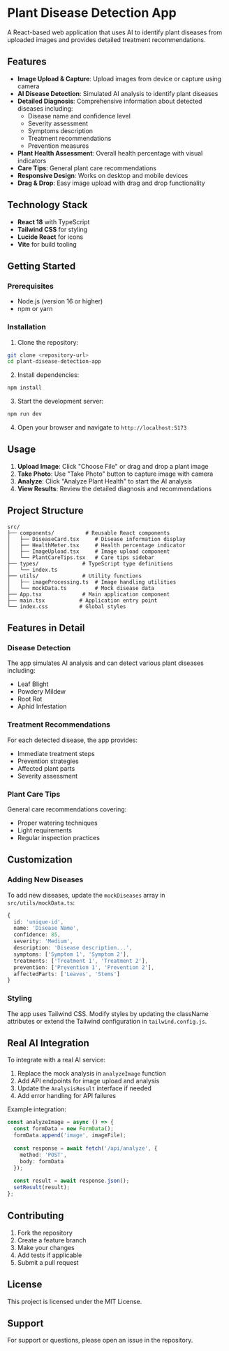 # Plant Disease Detection App

A React-based web application that uses AI to identify plant diseases from uploaded images and provides detailed treatment recommendations.

## Features

- **Image Upload & Capture**: Upload images from device or capture using camera
- **AI Disease Detection**: Simulated AI analysis to identify plant diseases
- **Detailed Diagnosis**: Comprehensive information about detected diseases including:
  - Disease name and confidence level
  - Severity assessment
  - Symptoms description
  - Treatment recommendations
  - Prevention measures
- **Plant Health Assessment**: Overall health percentage with visual indicators
- **Care Tips**: General plant care recommendations
- **Responsive Design**: Works on desktop and mobile devices
- **Drag & Drop**: Easy image upload with drag and drop functionality

## Technology Stack

- **React 18** with TypeScript
- **Tailwind CSS** for styling
- **Lucide React** for icons
- **Vite** for build tooling

## Getting Started

### Prerequisites

- Node.js (version 16 or higher)
- npm or yarn

### Installation

1. Clone the repository:
```bash
git clone <repository-url>
cd plant-disease-detection-app
```

2. Install dependencies:
```bash
npm install
```

3. Start the development server:
```bash
npm run dev
```

4. Open your browser and navigate to `http://localhost:5173`

## Usage

1. **Upload Image**: Click "Choose File" or drag and drop a plant image
2. **Take Photo**: Use "Take Photo" button to capture image with camera
3. **Analyze**: Click "Analyze Plant Health" to start the AI analysis
4. **View Results**: Review the detailed diagnosis and recommendations

## Project Structure

```
src/
├── components/          # Reusable React components
│   ├── DiseaseCard.tsx     # Disease information display
│   ├── HealthMeter.tsx     # Health percentage indicator
│   ├── ImageUpload.tsx     # Image upload component
│   └── PlantCareTips.tsx   # Care tips sidebar
├── types/              # TypeScript type definitions
│   └── index.ts
├── utils/              # Utility functions
│   ├── imageProcessing.ts  # Image handling utilities
│   └── mockData.ts         # Mock disease data
├── App.tsx             # Main application component
├── main.tsx           # Application entry point
└── index.css          # Global styles
```

## Features in Detail

### Disease Detection
The app simulates AI analysis and can detect various plant diseases including:
- Leaf Blight
- Powdery Mildew
- Root Rot
- Aphid Infestation

### Treatment Recommendations
For each detected disease, the app provides:
- Immediate treatment steps
- Prevention strategies
- Affected plant parts
- Severity assessment

### Plant Care Tips
General care recommendations covering:
- Proper watering techniques
- Light requirements
- Regular inspection practices

## Customization

### Adding New Diseases
To add new diseases, update the `mockDiseases` array in `src/utils/mockData.ts`:

```typescript
{
  id: 'unique-id',
  name: 'Disease Name',
  confidence: 85,
  severity: 'Medium',
  description: 'Disease description...',
  symptoms: ['Symptom 1', 'Symptom 2'],
  treatments: ['Treatment 1', 'Treatment 2'],
  prevention: ['Prevention 1', 'Prevention 2'],
  affectedParts: ['Leaves', 'Stems']
}
```

### Styling
The app uses Tailwind CSS. Modify styles by updating the className attributes or extend the Tailwind configuration in `tailwind.config.js`.

## Real AI Integration

To integrate with a real AI service:

1. Replace the mock analysis in `analyzeImage` function
2. Add API endpoints for image upload and analysis
3. Update the `AnalysisResult` interface if needed
4. Add error handling for API failures

Example integration:
```typescript
const analyzeImage = async () => {
  const formData = new FormData();
  formData.append('image', imageFile);
  
  const response = await fetch('/api/analyze', {
    method: 'POST',
    body: formData
  });
  
  const result = await response.json();
  setResult(result);
};
```

## Contributing

1. Fork the repository
2. Create a feature branch
3. Make your changes
4. Add tests if applicable
5. Submit a pull request

## License

This project is licensed under the MIT License.

## Support

For support or questions, please open an issue in the repository.